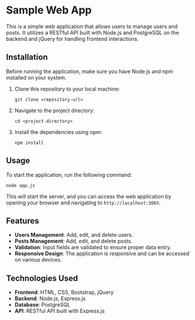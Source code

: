 # Sample Web App

This is a simple web application that allows users to manage users and posts. It utilizes a RESTful API built with Node.js and PostgreSQL on the backend and jQuery for handling frontend interactions.

## Installation

Before running the application, make sure you have Node.js and npm installed on your system.

1. Clone this repository to your local machine:

    ```
    git clone <repository-url>
    ```

2. Navigate to the project directory:

    ```
    cd <project-directory>
    ```

3. Install the dependencies using npm:

    ```
    npm install
    ```

## Usage

To start the application, run the following command:

```
node app.js
```

This will start the server, and you can access the web application by opening your browser and navigating to `http://localhost:3003`.

## Features

- **Users Management**: Add, edit, and delete users.
- **Posts Management**: Add, edit, and delete posts.
- **Validation**: Input fields are validated to ensure proper data entry.
- **Responsive Design**: The application is responsive and can be accessed on various devices.

## Technologies Used

- **Frontend**: HTML, CSS, Bootstrap, jQuery
- **Backend**: Node.js, Express.js
- **Database**: PostgreSQL
- **API**: RESTful API built with Express.js
